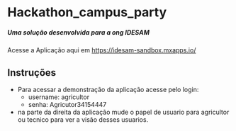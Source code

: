 # Hackathon_campus_party
##### Uma solução desenvolvida para a ong IDESAM 
Acesse a Aplicação aqui em https://idesam-sandbox.mxapps.io/

## Instruções 
- Para acessar a demonstração da aplicação acesse pelo login:
  * username: agricultor
  * senha: Agricutor34154447
- na parte da direita da aplicação mude o papel de usuario para agricultor ou tecnico para ver a visão desses usuarios.

